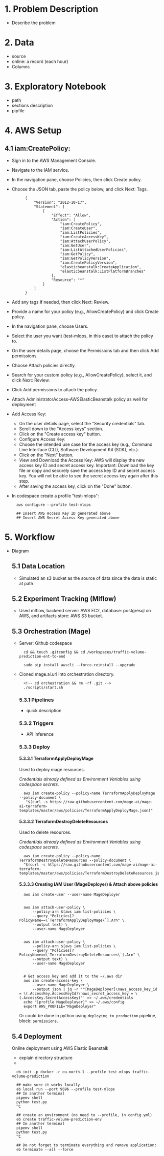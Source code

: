 # 1.    Problem Description
- Describe the problem


# 2.    Data
- source
- online: a record (each hour)
- Columns


# 3.    Exploratory Notebook
- path
- sections description
- pipfile


# 4.    AWS Setup

## 4.1    iam:CreatePolicy:

- Sign in to the AWS Management Console.
- Navigate to the IAM service.
- In the navigation pane, choose Policies, then click Create policy.
- Choose the JSON tab, paste the policy below, and click Next: Tags.

            {
                "Version": "2012-10-17",
                "Statement": [
                    {
                        "Effect": "Allow",
                        "Action": [
                            "iam:CreatePolicy",
                            "iam:CreateUser",
                            "iam:ListPolicies",
                            "iam:CreateAccessKey",
                            "iam:AttachUserPolicy",
                            "iam:GetUser",
                            "iam:ListAttachedUserPolicies",
                            "iam:GetPolicy",
                            "iam:GetPolicyVersion",
                            "iam:CreatePolicyVersion",
                            "elasticbeanstalk:CreateApplication",
                            "elasticbeanstalk:ListPlatformBranches"
                        ],
                        "Resource": "*"
                    }
                ]
            }

- Add any tags if needed, then click Next: Review.
- Provide a name for your policy (e.g., AllowCreatePolicy) and click Create policy.
- In the navigation pane, choose Users.
- Select the user you want (test-mlops, in this case) to attach the policy to.
- On the user details page, choose the Permissions tab and then click Add permissions.
- Choose Attach policies directly.
- Search for your custom policy (e.g., AllowCreatePolicy), select it, and click Next: Review.
- Click Add permissions to attach the policy.
- Attach AdministratorAccess-AWSElasticBeanstalk policy as well for deployment
- Add Access Key:

    - On the user details page, select the "Security credentials" tab.
    - Scroll down to the "Access keys" section.
    - Click on the "Create access key" button.
    - Configure Access Key:
    - Choose the intended use case for the access key 
        (e.g., Command Line Interface (CLI), Software Development Kit (SDK), etc.).
    - Click on the "Next" button.
    - View and Download the Access Key:
        AWS will display the new access key ID and secret access key.
        Important: Download the key file or copy and securely save the access key ID and secret access key. You will not be able to see the secret access key again after this step.
    - After saving the access key, click on the "Done" button.
- In codespace create a profile "test-mlops":
    
        aws configure --profile test-mlops
        
        ## Insert AWS Access Key ID generated above
        ## Insert AWS Secret Access Key generated above




# 5.    Workflow

- Diagram

    ## 5.1  Data Location
    - Simulated an s3 bucket as the source of data since the data is static at path
    ## 5.2  Experiment Tracking (Mlflow)
    - Used mlflow, backend server: AWS EC2, database: postgresql on AWS, and artifacts store: AWS S3 bucket.
    ## 5.3  Orchestration (Mage)
    - Server: Github codespace

            cd && touch .gitconfig && cd /workspaces/traffic-volume-prediction-ent-to-end

            sudo pip install awscli --force-reinstall --upgrade
    - Cloned mage.ai.url into orchestration directory.

            <!-- cd orchestration && rm -rf .git -->
            ./scripts/start.sh

            
        ### 5.3.1   Pipelines
        - quick description
        ### 5.3.2   Triggers
        - API inference
        ### 5.3.3   Deploy

        #### 5.3.3.1    TerraformApplyDeployMage
        Used to deploy mage resources.

        _Credentials already defined as Environment Variables using codespace secrets._

            aws iam create-policy --policy-name TerraformApplyDeployMage --policy-document \
             "$(curl -s https://raw.githubusercontent.com/mage-ai/mage-ai-terraform-templates/master/aws/policies/TerraformApplyDeployMage.json)"

        #### 5.3.3.2    TerraformDestroyDeleteResources
        Used to delete resources.

        _Credentials already defined as Environment Variables using codespace secrets._

            aws iam create-policy --policy-name TerraformDestroyDeleteResources --policy-document \
            "$(curl -s https://raw.githubusercontent.com/mage-ai/mage-ai-terraform-templates/master/aws/policies/TerraformDestroyDeleteResources.json)"

        #### 5.3.3.3    Creating IAM User (MageDeployer) & Attach above policies

            aws iam create-user --user-name MageDeployer


            aws iam attach-user-policy \
                --policy-arn $(aws iam list-policies \
                --query "Policies[?PolicyName==\`TerraformApplyDeployMage\`].Arn" \
                --output text) \
                --user-name MageDeployer


            aws iam attach-user-policy \
                --policy-arn $(aws iam list-policies \
                --query "Policies[?PolicyName==\`TerraformDestroyDeleteResources\`].Arn" \
                --output text) \
                --user-name MageDeployer


            # Get access key and add it to the ~/.aws dir
            aws iam create-access-key \
                --user-name MageDeployer \
                --output json | jq -r '"[MageDeployer]\naws_access_key_id = \(.AccessKey.AccessKeyId)\naws_secret_access_key = \(.AccessKey.SecretAccessKey)"' >> ~/.aws/credentials
            echo "[profile MageDeployer]" >> ~/.aws/config
            export AWS_PROFILE="MageDeployer"

        Or could be done in python using `deploying_to_production` pipeline, block: `permissions`.
    
    ## 5.4 Deployment
    Online deployment using AWS Elastic Beanstalk

    - explain directory structure
    -

        eb init -p docker -r eu-north-1 --profile test-mlops traffic-volume-prediction
        
        ## make sure it works locally
        eb local run --port 9696 --profile test-mlops
        ## In another terminal
        pipenv shell
        python test.py
        ^C

        ## create an environment (no need to --profile, in config.yml)
        eb create traffic-volume-prediction-env
        ## In another terminal
        pipenv shell
        python test.py
        ^C

        ## Do not forget to terminate everything and remove application:
        eb terminate --all --force










